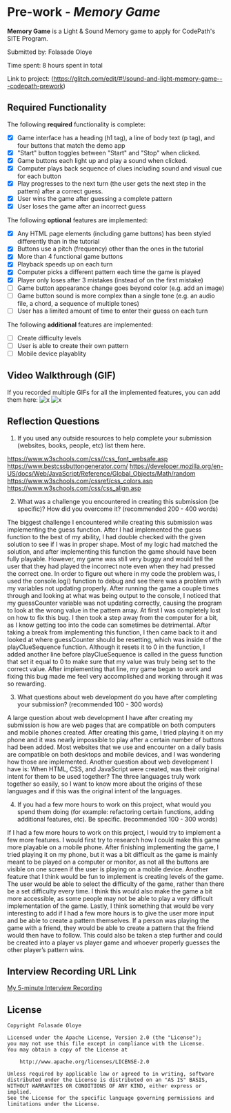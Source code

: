 # Pre-work - *Memory Game*

**Memory Game** is a Light & Sound Memory game to apply for CodePath's SITE Program. 

Submitted by: Folasade Oloye

Time spent: 8 hours spent in total

Link to project: (https://glitch.com/edit/#!/sound-and-light-memory-game---codepath-prework)

## Required Functionality

The following **required** functionality is complete:

* [x] Game interface has a heading (h1 tag), a line of body text (p tag), and four buttons that match the demo app
* [x] "Start" button toggles between "Start" and "Stop" when clicked. 
* [x] Game buttons each light up and play a sound when clicked. 
* [x] Computer plays back sequence of clues including sound and visual cue for each button
* [x] Play progresses to the next turn (the user gets the next step in the pattern) after a correct guess. 
* [x] User wins the game after guessing a complete pattern
* [x] User loses the game after an incorrect guess

The following **optional** features are implemented:

* [x] Any HTML page elements (including game buttons) has been styled differently than in the tutorial
* [x] Buttons use a pitch (frequency) other than the ones in the tutorial
* [x] More than 4 functional game buttons
* [x] Playback speeds up on each turn
* [x] Computer picks a different pattern each time the game is played
* [x] Player only loses after 3 mistakes (instead of on the first mistake)
* [ ] Game button appearance change goes beyond color (e.g. add an image)
* [ ] Game button sound is more complex than a single tone (e.g. an audio file, a chord, a sequence of multiple tones)
* [ ] User has a limited amount of time to enter their guess on each turn

The following **additional** features are implemented:

- [ ] Create difficulty levels
- [ ] User is able to create their own pattern
- [ ] Mobile device playablity

## Video Walkthrough (GIF)

If you recorded multiple GIFs for all the implemented features, you can add them here:
![x](https://recordit.co/hAGd5OGIpv)
![x](https://recordit.co/AUXCbQpUwY)

## Reflection Questions
1. If you used any outside resources to help complete your submission (websites, books, people, etc) list them here. 

https://www.w3schools.com/css//css_font_websafe.asp
https://www.bestcssbuttongenerator.com/
https://developer.mozilla.org/en-US/docs/Web/JavaScript/Reference/Global_Objects/Math/random
https://www.w3schools.com/cssref/css_colors.asp
https://www.w3schools.com/css/css_align.asp

2. What was a challenge you encountered in creating this submission (be specific)? How did you overcome it? (recommended 200 - 400 words) 

The biggest challenge I encountered while creating this submission was implementing the guess function. After I had implemented the guess function to the best of my ability, I had double checked with the given solution to see if I was in proper shape. Most of my logic had matched the solution, and after implementing this function the game should have been fully playable. However, my game was still very buggy and would tell the user that they had played the incorrect note even when they had pressed the correct one. In order to figure out where in my code the problem was, I used the console.log() function to debug and see there was a problem with my variables not updating properly. After running the game a couple times through and looking at what was being output to the console, I noticed that my guessCounter variable was not updating correctly, causing the program to look at the wrong value in the pattern array. At first I was completely lost on how to fix this bug. I then took a step away from the computer for a bit, as I know getting too into the code can sometimes be detrimental. After taking a break from implementing this function, I then came back to it and looked at where guessCounter should be resetting, which was inside of the playClueSequence function. Although it resets it to 0 in the function, I added another line before playClueSequence is called in the guess function that set it equal to 0 to make sure that my value was truly being set to the correct value. After implementing that line, my game began to work and fixing this bug made me feel very accomplished and working through it was so rewarding.

3. What questions about web development do you have after completing your submission? (recommended 100 - 300 words) 

A large question about web development I have after creating my submission is how are web pages that are compatible on both computers and mobile phones created. After creating this game, I tried playing it on my phone and it was nearly impossible to play after a certain number of buttons had been added. Most websites that we use and encounter on a daily basis are compatible on both desktops and mobile devices, and I was wondering how those are implemented. Another question about web development I have is: When HTML, CSS, and JavaScript were created, was their original intent for them to be used together? The three languages truly work together so easily, so I want to know more about the origins of these languages and if this was the original intent of the languages.

4. If you had a few more hours to work on this project, what would you spend them doing (for example: refactoring certain functions, adding additional features, etc). Be specific. (recommended 100 - 300 words) 

If I had a few more hours to work on this project, I would try to implement a few more features. I would first try to research how I could make this game more playable on a mobile phone. After finishing implementing the game, I tried playing it on my phone, but it was a bit difficult as the game is mainly meant to be played on a computer or monitor, as not all the buttons are visible on one screen if the user is playing on a mobile device. Another feature that I think would be fun to implement is creating levels of the game.  The user would be able to select the difficulty of the game, rather than there be a set difficulty every time. I think this would also make the game a bit more accessible, as some people may not be able to play a very difficult implementation of the game. Lastly, I think something that would be very interesting to add if I had a few more hours is to give the user more input and be able to create a pattern themselves. If a person was playing the game with a friend, they would be able to create a pattern that the friend would then have to follow. This could also be taken a step further and could be created into a player vs player game and whoever properly guesses the other player’s pattern wins.



## Interview Recording URL Link

[My 5-minute Interview Recording](https://www.loom.com/share/3ca74d885cad49e389eac1f8daea187b)


## License

    Copyright Folasade Oloye

    Licensed under the Apache License, Version 2.0 (the "License");
    you may not use this file except in compliance with the License.
    You may obtain a copy of the License at

        http://www.apache.org/licenses/LICENSE-2.0

    Unless required by applicable law or agreed to in writing, software
    distributed under the License is distributed on an "AS IS" BASIS,
    WITHOUT WARRANTIES OR CONDITIONS OF ANY KIND, either express or implied.
    See the License for the specific language governing permissions and
    limitations under the License.